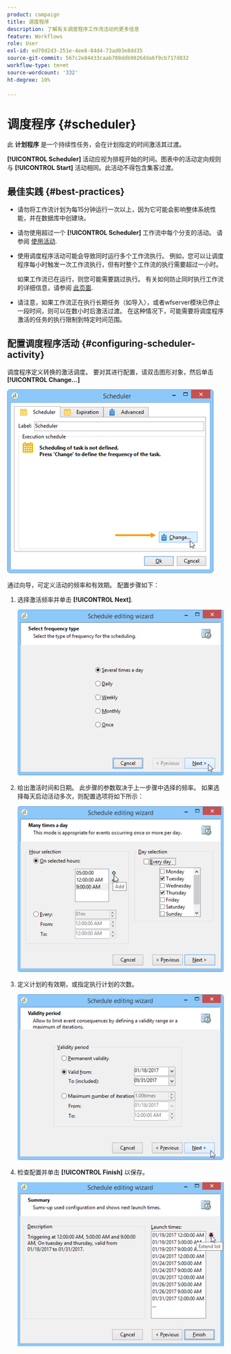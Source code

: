 ```yaml
---
product: campaign
title: 调度程序
description: 了解有关调度程序工作流活动的更多信息
feature: Workflows
role: User
exl-id: ed70d2d3-251e-4ee8-84d4-73ad03e8dd35
source-git-commit: 567c2e84433caab708ddb9026dda6f9cb717d032
workflow-type: tm+mt
source-wordcount: '332'
ht-degree: 10%

---
```


# 调度程序 {#scheduler}



此 **计划程序** 是一个持续性任务，会在计划指定的时间激活其过渡。

**[!UICONTROL Scheduler]** 活动应视为排程开始的时间。图表中的活动定向规则与 **[!UICONTROL Start]** 活动相同。此活动不得包含集客过渡。

## 最佳实践 {#best-practices}

* 请勿将工作流计划为每15分钟运行一次以上，因为它可能会影响整体系统性能，并在数据库中创建块。

* 请勿使用超过一个 **[!UICONTROL Scheduler]** 工作流中每个分支的活动。 请参阅 [使用活动](workflow-best-practices.md#using-activities).

* 使用调度程序活动可能会导致同时运行多个工作流执行。 例如，您可以让调度程序每小时触发一次工作流执行，但有时整个工作流的执行需要超过一小时。

  如果工作流已在运行，则您可能需要跳过执行。 有关如何防止同时执行工作流的详细信息，请参阅 [此页面](monitor-workflow-execution.md#preventing-simultaneous-multiple-executions).

* 请注意，如果工作流正在执行长期任务（如导入），或者wfserver模块已停止一段时间，则可以在数小时后激活过渡。 在这种情况下，可能需要将调度程序激活的任务的执行限制到特定时间范围。

## 配置调度程序活动 {#configuring-scheduler-activity}

调度程序定义转换的激活调度。 要对其进行配置，请双击图形对象，然后单击 **[!UICONTROL Change...]**

![](assets/s_user_segmentation_scheduler.png)

通过向导，可定义活动的频率和有效期。 配置步骤如下：

1. 选择激活频率并单击 **[!UICONTROL Next]**.

   ![](assets/s_user_segmentation_scheduler2.png)

1. 给出激活时间和日期。 此步骤的参数取决于上一步骤中选择的频率。 如果选择每天启动活动多次，则配置选项将如下所示：

   ![](assets/s_user_segmentation_scheduler3.png)

1. 定义计划的有效期，或指定执行计划的次数。

   ![](assets/s_user_segmentation_scheduler4.png)

1. 检查配置并单击 **[!UICONTROL Finish]** 以保存。

   ![](assets/s_user_segmentation_scheduler5.png)
